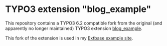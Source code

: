 TYPO3 extension "blog_example"
==============================

This repository contains a TYPO3 6.2 compatible fork from the original (and
apparently no longer maintained) TYPO3 extension
[blog_example](https://git.typo3.org/TYPO3CMS/CoreProjects/MVC/blog_example.git).

This fork of the extension is used in my
[Extbase example site](https://github.com/martin-helmich/typo3-extbasefluid-examplesite).
